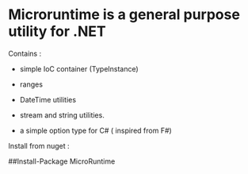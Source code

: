 Microruntime is a general purpose utility for .NET
============

Contains :

- simple IoC container (TypeInstance)

- ranges

- DateTime utilities 

- stream and string utilities.

- a simple option type for C# ( inspired from F#)


Install from nuget :

##Install-Package MicroRuntime